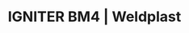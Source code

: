 ---
Link: "file:/Users/vinayakpatel/Downloads/www.weldplast.cz/igniter-bm4195"
product_name: "IGNITER BM4230 V / 600 W / 500°C"
product_id: "Obj. číslo:139.232"
title: "IGNITER BM4 | Weldplast"
product_desc: "Nová řada zápalných dmychadel Leister IGNITER byla vyvinuta speciálně pro zabudování do peletkových a štěpkových kotlů. V roce 2013 získala tato dmychadla prestižní ocenění Red Dot Design Award za kvalitu a design.Síťová přípojka přímo na zařízení umožňuje snadnou instalaci i odpojeníPřípojení vzduchové hadice vnitřním závitem přímo na zařízení – není třeba žádné další příslušenstvíIntegrované montážní úchyty po stranách přístroje pro přesné umístění v kotliOchrana topného tělesa fototransistoremOchrana zařízení pomocí ochranného tepelného obvoduPřídavné propojení trubek adaptérem s M14 závitem pro snadné přizpůsobení vedení tepla a případné rozšířeníIGNITER BM4 je certifikován značkou UL (Underwriters Laboratories – certifikace bezpečnosti produktů)"
product_specs: "Značka konformity, Značka schválení, Třída ochrany II, NapětíV~230, PříkonW600, FrekvenceHz50 / 60, Max. teplota°C500, Průtok vzduchul/min80, Úroveň hlučnosti LpAdB58, Rozměry (D x ø)mm283 x 901, Hmotnostkg1, Druh certifikaceCCA"
product_downloads: "IGNITER BM4 - 3D výkresy																								stáhnout																								, IGNITER - produktový list																								stáhnout																								, IGNITER - manuál SK																								stáhnout																								, IGNITER - manuál CZ																								stáhnout																								, TECHNOLOGIE HORKÉHO VZDUCHU - katalog																								stáhnout																								"
href: "https://www.weldplast.cz/files/leister-process-heat-drawings-igniter-bm4.zip, https://www.weldplast.cz/files/leister-process-heat-drawings-igniter-bm4.zip, https://www.weldplast.cz/files/igniter-bm4-br4-produktovy-list.pdf, https://www.weldplast.cz/files/igniter-bm4-br4-produktovy-list.pdf, https://www.weldplast.cz/files/igniter-manual-sk1-copy.pdf, https://www.weldplast.cz/files/igniter-manual-sk1-copy.pdf, https://www.weldplast.cz/files/igniter-manual-cz1.pdf, https://www.weldplast.cz/files/igniter-manual-cz1.pdf, https://www.weldplast.cz/files/katalog-ph-web.pdf, https://www.weldplast.cz/files/katalog-ph-web.pdf"
accessories: "Těleso topné 230 V / 550 WTěleso topné 230 V / 1050 W (IGNITER)Filtr sání, Ø 38 mm, nerez (MISTRAL,MONO,IGNITER)Těleso topné 230 V / 3300 W (ELECTRON ST, MISTRAL, BR4)Těleso topné 33, 230V/1550W, 2K (TRIAC AT/ST)Přídavná topná trubka (IGNITER)Spona hadice, ø 60 mmHadice vzduchová, ø 38 mm, PVC, IGNITER BM4230 V / 1100 W / 600ºC, s adaptérem pro M14IGNITER BR4230 V / 3400 W / 600°CIGNITER BM4230 V / 600 W / 500°CIGNITER BM4230V / 1600W / 600ºCIGNITER BM4230 V / 1100 W / 600°C"
similar_products: "IGNITER BM4230 V / 1100 W / 600ºC, s adaptérem pro M14IGNITER BR4230 V / 3400 W / 600°CIGNITER BM4230 V / 600 W / 500°CIGNITER BM4230V / 1600W / 600ºCIGNITER BM4230 V / 1100 W / 600°C"
---